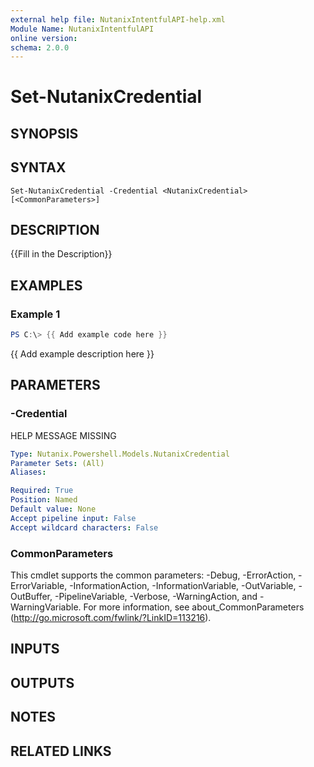 ```yaml
---
external help file: NutanixIntentfulAPI-help.xml
Module Name: NutanixIntentfulAPI
online version:
schema: 2.0.0
---
```


# Set-NutanixCredential

## SYNOPSIS

## SYNTAX

```
Set-NutanixCredential -Credential <NutanixCredential> [<CommonParameters>]
```

## DESCRIPTION
{{Fill in the Description}}

## EXAMPLES

### Example 1
```powershell
PS C:\> {{ Add example code here }}
```

{{ Add example description here }}

## PARAMETERS

### -Credential
HELP MESSAGE MISSING

```yaml
Type: Nutanix.Powershell.Models.NutanixCredential
Parameter Sets: (All)
Aliases:

Required: True
Position: Named
Default value: None
Accept pipeline input: False
Accept wildcard characters: False
```

### CommonParameters
This cmdlet supports the common parameters: -Debug, -ErrorAction, -ErrorVariable, -InformationAction, -InformationVariable, -OutVariable, -OutBuffer, -PipelineVariable, -Verbose, -WarningAction, and -WarningVariable. For more information, see about_CommonParameters (http://go.microsoft.com/fwlink/?LinkID=113216).

## INPUTS

## OUTPUTS

## NOTES

## RELATED LINKS
